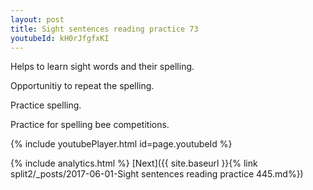 ```yaml
---
layout: post
title: Sight sentences reading practice 73
youtubeId: kH0rJfgfxKI
---
```

 
 
Helps to learn sight words and their spelling.

Opportunitiy to repeat the spelling. 

Practice spelling. 
 
Practice for spelling bee competitions. 
 
{% include youtubePlayer.html id=page.youtubeId %}
 
 
{% include analytics.html %} 
[Next]({{ site.baseurl }}{% link  split2/_posts/2017-06-01-Sight sentences reading practice 445.md%})
 
